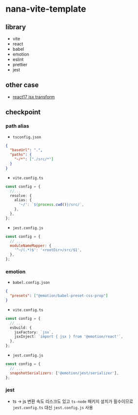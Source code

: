 # nana-vite-template

## library

- vite
- react
- babel
- emotion
- eslint
- prettier
- jest

## other case

- [react17 jsx transform](https://github.com/yrnana/nana-vite-template/tree/new-jsx-transform)

## checkpoint

### path alias

- `tsconfig.json`

```json
{
  "baseUrl": ".",
  "paths": {
    "~/*": ["./src/*"]
  }
}
```

- `vite.config.ts`

```ts
const config = {
  //...
  resolve: {
    alias: {
      '~/': `${process.cwd()}/src/`,
    },
  },
};
```

- `jest.config.js`

```js
const config = {
  // ...
  moduleNameMapper: {
    '^~/(.*)$': '<rootDir>/src/$1',
  },
};
```

### emotion

- `babel.config.json`

```json
{
  "presets": ["@emotion/babel-preset-css-prop"]
}
```

- `vite.config.ts`

```ts
const config = {
  // ...
  esbuild: {
    jsxFactory: `jsx`,
    jsxInject: `import { jsx } from '@emotion/react'`,
  },
};
```

- `jest.config.js`

```js
const config = {
  // ...
  snapshotSerializers: ['@emotion/jest/serializer'],
};
```

### jest

- ts -> js 변환 속도 리스크도 있고 `ts-node` 패키지 설치가 필수이므로 `jest.config.ts` 대신 `jest.config.js` 사용
